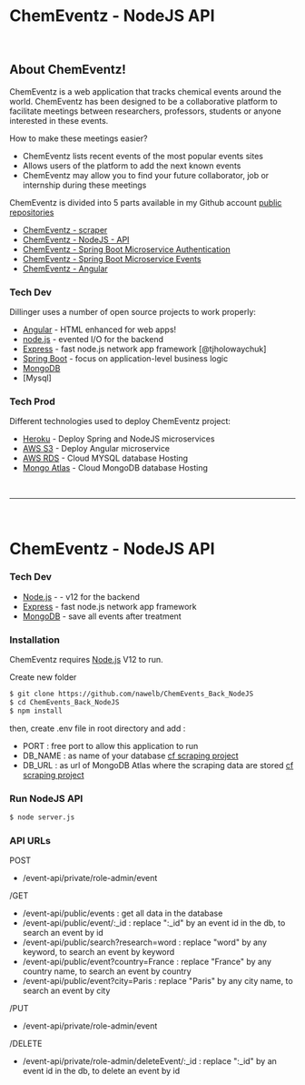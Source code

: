 # ChemEventz - NodeJS API
&nbsp;

## About ChemEventz!

ChemEventz is a web application that tracks chemical events around the world. 
ChemEventz has been designed to be a collaborative platform to facilitate meetings between researchers, professors, students or anyone interested in these events.

How to make these meetings easier?
  - ChemEventz lists recent events of the most popular events sites
  - Allows users of the platform to add the next known events
  - ChemEventz may allow you to find your future collaborator, job or internship during these meetings


ChemEventz is divided into 5 parts available in my Github account  [public repositories][Git]
  - [ChemEventz - scraper][GitScrap]  
  - [ChemEventz - NodeJS - API][GitNodeJS] 
  - [ChemEventz - Spring Boot Microservice Authentication][GitSpringAuth]
  - [ChemEventz - Spring Boot Microservice Events][GitSpringEvents]
  - [ChemEventz - Angular][GitAngular]

  
### Tech Dev

Dillinger uses a number of open source projects to work properly:

* [Angular] - HTML enhanced for web apps!
* [node.js] - evented I/O for the backend
* [Express] - fast node.js network app framework [@tjholowaychuk]
* [Spring Boot] - focus on application-level business logic
* [MongoDB]
* [Mysql]

### Tech Prod

Different technologies used to deploy ChemEventz project:

* [Heroku] - Deploy Spring and NodeJS microservices
* [AWS S3] - Deploy Angular microservice
* [AWS RDS] - Cloud MYSQL database Hosting
* [Mongo Atlas] - Cloud MongoDB database Hosting

&nbsp;
______________________________________

&nbsp;
# ChemEventz - NodeJS API

### Tech Dev
* [Node.js] - - v12 for the backend
* [Express] - fast node.js network app framework
* [MongoDB] - save all events after treatment



### Installation

ChemEventz requires [Node.js](https://nodejs.org/) V12 to run.

Create new folder

```sh
$ git clone https://github.com/nawelb/ChemEvents_Back_NodeJS
$ cd ChemEvents_Back_NodeJS
$ npm install
```
then, create .env file in root directory and add :
 - PORT : free port to allow this application to run
 - DB_NAME : as name of your database [cf scraping project]
 - DB_URL : as url of MongoDB Atlas where the scraping data are stored [cf scraping project]


### Run NodeJS API

```sh
$ node server.js
```


### API URLs

POST
- /event-api/private/role-admin/event

/GET
- /event-api/public/events : get all data in the database
- /event-api/public/event/:_id : replace ":_id" by an event id in the db, to search an event by id
- /event-api/public/search?research=word : replace "word" by any keyword, to search an event by keyword
- /event-api/public/event?country=France : replace "France" by any country name, to search an event by country
- /event-api/public/event?city=Paris : replace "Paris" by any city name, to search an event by city


/PUT
- /event-api/private/role-admin/event

/DELETE
- /event-api/private/role-admin/deleteEvent/:_id  : replace ":_id" by an event id in the db, to delete an event by id


[//]: # (These are reference links used in the body of this note and get stripped out when the markdown processor does its job. There is no need to format nicely because it shouldn't be seen. Thanks SO - http://stackoverflow.com/questions/4823468/store-comments-in-markdown-syntax)


   [Git]: <https://github.com/nawelb>
   [node.js]: <http://nodejs.org>
   [express]: <http://expressjs.com>
   [Angular]: <https://angular.io>
   [Heroku]: <https://heroku.com>
   [Spring Boot]: <https://spring.io/projects/spring-boot>
  [GitAngular]: <https://github.com/nawelb/ChemEvents_Front_Angular_Security>
  [GitSpringEvents]: <https://github.com/nawelb/ChemEvents_Back_Spring_Events>
  [GitSpringAuth]: <https://github.com/nawelb/ChemEvents_Back_Spring_Security>
  [GitNodeJS]: <https://github.com/nawelb/ChemEvents_Back_NodeJS>
  [GitScrap]: <https://github.com/nawelb/ChemEvents_Scraper>
  [cf scraping project]: <https://github.com/nawelb/ChemEvents_Scraper>
  [AWS S3]: <https://docs.aws.amazon.com/AmazonS3/latest/dev/WebsiteHosting.html>
  [AWS RDS]: <https://aws.amazon.com/fr/rds/>
  [Mongo Atlas]: <https://www.mongodb.com/cloud/atlas>
  [MongoDB]: <https://www.mongodb.com/fr>




